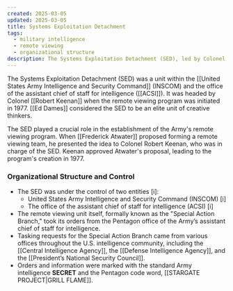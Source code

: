```yaml
---
created: 2025-03-05
updated: 2025-03-05
title: Systems Exploitation Detachment
tags:
  - military intelligence
  - remote viewing
  - organizational structure
description: The Systems Exploitation Detachment (SED), led by Colonel Robert Keenan, initiated the Army's remote viewing program in 1977. It operated under INSCOM and ACSI, with the Special Action Branch executing tasks for U.S. intelligence agencies under the code name GRILL FLAME.
---
```

The Systems Exploitation Detachment (SED) was a unit within the [[United States Army Intelligence and Security Command]] (INSCOM) and the office of the assistant chief of staff for intelligence ([[ACSI]]). It was headed by Colonel [[Robert Keenan]] when the remote viewing program was initiated in 1977. [[Ed Dames]] considered the SED to be an elite unit of creative thinkers.

The SED played a crucial role in the establishment of the Army's remote viewing program. When [[Frederick Atwater]] proposed forming a remote viewing team, he presented the idea to Colonel Robert Keenan, who was in charge of the SED. Keenan approved Atwater's proposal, leading to the program's creation in 1977.
### Organizational Structure and Control
*   The SED was under the control of two entities [i]:
    *   United States Army Intelligence and Security Command (INSCOM) [i]
    *   The office of the assistant chief of staff for intelligence (ACSI) [i]
*   The remote viewing unit itself, formally known as the "Special Action Branch," took its orders from the Pentagon office of the Army’s assistant chief of staff for intelligence.
*   Tasking requests for the Special Action Branch came from various offices throughout the U.S. intelligence community, including the [[Central Intelligence Agency]], the [[Defense Intelligence Agency]], and the [[President’s National Security Council]].
*   Orders and information were marked with the standard Army intelligence **SECRET** and the Pentagon code word, [[STARGATE PROJECT|GRILL FLAME]].